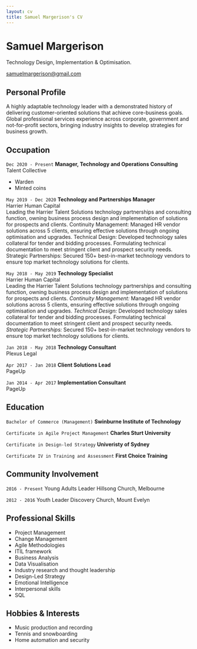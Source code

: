 ```yaml
---
layout: cv
title: Samuel Margerison's CV
---
```

# Samuel Margerison
Technology Design, Implementation & Optimisation.

<div id="webaddress">
<a href="mailto:samuelmargerison@gmail.com">samuelmargerison@gmail.com</a>
</div>

## Personal Profile

A highly adaptable technology leader with a demonstrated history of delivering customer-oriented solutions that achieve core-business goals. Global professional services experience across corporate, government and not-for-profit sectors, bringing industry insights to develop strategies for business growth.



## Occupation

`Dec 2020 - Present`
__Manager, Technology and Operations Consulting__  
Talent Collective
- Warden
- Minted coins

`May 2019 - Dec 2020`
__Technology and Partnerships Manager__  
Harrier Human Capital  
Leading the Harrier Talent Solutions technology partnerships and consulting function, owning business process design and implementation of solutions for prospects and clients. 
Continuity Management: Managed HR vendor solutions across 5 clients, ensuring effective solutions through ongoing optimisation and upgrades.
Technical Design: Developed technology sales collateral for tender and bidding processes. Formulating technical documentation to meet stringent client and prospect security needs.
Strategic Partnerships: Secured 150+ best-in-market technology vendors to ensure top market technology solutions for clients.

`May 2018 - May 2019`
__Technology Specialist__  
Harrier Human Capital  
Leading the Harrier Talent Solutions technology partnerships and consulting function, owning business process design and implementation of solutions for prospects and clients. 
*Continuity Management:* Managed HR vendor solutions across 5 clients, ensuring effective solutions through ongoing optimisation and upgrades.
*Technical Design:* Developed technology sales collateral for tender and bidding processes. Formulating technical documentation to meet stringent client and prospect security needs.
*Strategic Partnerships:* Secured 150+ best-in-market technology vendors to ensure top market technology solutions for clients.

`Jan 2018 - May 2018`
__Technology Consultant__  
Plexus Legal

`Apr 2017 - Jan 2018`
__Client Solutions Lead__  
PageUp

`Jan 2014 - Apr 2017`
__Implementation Consultant__  
PageUp

## Education

`Bachelor of Commerce (Management)`
__Swinburne Institute of Technology__

`Certificate in Agile Project Management`
__Charles Sturt University__

`Certificate in Design-led Strategy`
__Univeristy of Sydney__

`Certificate IV in Training and Assessment`
__First Choice Training__

## Community Involvement

`2016 - Present`
Young Adults Leader
Hillsong Church, Melbourne

`2012 - 2016`
Youth Leader
Discovery Church, Mount Evelyn

## Professional Skills

* Project Management
* Change Management
* Agile Methodologies
* ITIL framework
* Business Analysis
* Data Visualisation
* Industry research and thought leadership
* Design-Led Strategy
* Emotional Intelligence
* Interpersonal skills
* SQL

## Hobbies & Interests

- Music production and recording<br>
- Tennis and snowboarding<br>
- Home automation and security<br>


<!-- ### Footer

Last updated: Jan 2021 -->



